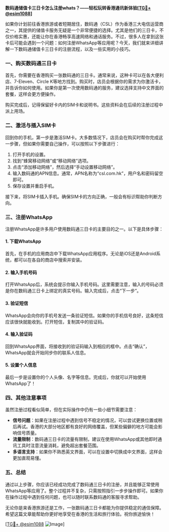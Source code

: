 **数码通储值卡三日卡怎么注册whats？——轻松玩转香港通讯新体验[[TG💪+ @esim1088](https://t.me/s/esim1088)]**

如果你计划前往香港旅游或者短期居住，数码通（CSL）作为香港三大电信运营商之一，其提供的储值卡服务无疑是一个非常便捷的选择。尤其是他们的三日卡，不仅价格实惠，还能让你在香港畅享高速网络和通话服务。不过，很多人在拿到这张卡后可能会遇到一个问题：如何注册WhatsApp等应用呢？今天，我们就来详细讲解一下数码通储值卡三日卡的注册流程，以及一些实用的小技巧。

### 一、购买数码通三日卡

首先，你需要在香港购买一张数码通的三日卡。通常来说，这种卡可以在各大便利店、7-Eleven、Circle K等地方找到。购买时，店员会根据你的需求为你激活卡，并告诉你如何使用。如果你是第一次使用数码通的服务，建议选择支持中文界面的套餐，这样会更方便操作。

购买完成后，记得保留好卡内的SIM卡和说明书。这些资料会在后续的注册过程中派上用场。

### 二、激活与插入SIM卡

回到你的手机，第一步是激活SIM卡。大多数情况下，店员会在购买时帮你完成这一步骤，但如果你需要自己操作，可以按照以下步骤进行：

1. 打开手机的设置。
2. 找到“蜂窝移动网络”或“移动网络”选项。
3. 点击“添加移动网络”，然后选择“手动设置移动网络”。
4. 输入数码通的APN信息。通常，APN名称为“csl.com.hk”，用户名和密码留空即可。
5. 保存设置并重启手机。

接下来，将SIM卡插入手机。确保SIM卡的方向正确，一般会有标识帮助你判断方向。

### 三、注册WhatsApp

注册WhatsApp是许多用户使用数码通三日卡的主要目的之一。以下是具体步骤：

#### 1. 下载WhatsApp

首先，在手机的应用商店中下载WhatsApp应用程序。无论是iOS还是Android系统，都可以在各自的商店中搜索并安装。

#### 2. 输入手机号码

打开WhatsApp后，系统会提示你输入手机号码。这里需要注意，输入的号码必须是你在数码通三日卡上绑定的真实号码。输入完成后，点击“下一步”。

#### 3. 验证短信

WhatsApp会向你的手机号发送一条验证短信。如果你的手机信号良好，这条短信应该很快就能收到。打开短信，复制其中的验证码。

#### 4. 输入验证码

回到WhatsApp界面，将接收到的验证码输入到相应的框中。点击“确认”，WhatsApp就会开始同步你的联系人信息。

#### 5. 设置个人信息

最后一步是设置你的个人头像、名字等信息。完成后，你就可以开始使用WhatsApp了！

### 四、其他注意事项

虽然注册过程看似简单，但在实际操作中仍有一些小细节需要注意：

- **信号问题**：如果在注册过程中遇到信号不稳定的情况，可以尝试更换位置或稍后再试。香港的大部分地区都有良好的网络覆盖，但某些偏僻的地方可能会影响信号质量。
- **流量限制**：数码通三日卡的流量有限制，建议在使用WhatsApp或其他即时通讯工具时注意流量消耗，避免超出套餐范围。
- **多语言支持**：如果你不熟悉英文界面，可以在设置中切换成中文界面，这样会更加直观易懂。

### 五、总结

通过以上步骤，你应该已经成功完成了数码通三日卡的注册，并且能够正常使用WhatsApp等应用了。整个过程并不复杂，只需按照指引一步步操作即可。如果你在操作过程中遇到任何问题，也可以随时联系数码通的客服寻求帮助。

无论你是来香港旅游还是工作，一张数码通三日卡都能为你提供稳定的通信保障。希望这篇文章能帮助你更好地享受在香港的生活和旅行体验。祝你旅途愉快！

[[TG💪+ @esim1088](https://t.me/s/esim1088) ![Image](https://i.postimg.cc/4NQfJmqS/Snipaste-2025-05-13-00-14-12.png)]